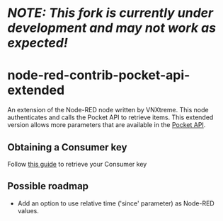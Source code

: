 # <em>NOTE: This fork is currently under development and may not work as expected!</em>

# node-red-contrib-pocket-api-extended

An extension of the Node-RED node written by VNXtreme. This node authenticates and calls the Pocket API to retrieve items. This extended version allows more parameters that are available in the [Pocket API](https://getpocket.com/developer/).


<!-- ## Install

npm install node-red-contrib-pocket-api -->


## Obtaining a Consumer key

Follow [this guide](https://getpocket.com/developer/docs/authentication) to retrieve your Consumer key

## Possible roadmap
- Add an option to use relative time ('since' parameter) as Node-RED values.
